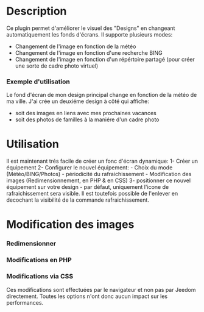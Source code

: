 Description 
===
Ce plugin permet d'améliorer le visuel des "Designs" en changeant automatiquement les fonds d'écrans.
Il supporte plusieurs modes:
- Changement de l'image en fonction de la météo
- Changement de l'image en fonction d'une recherche BING
- Changement de l'image en fonction d'un répértoire partagé (pour créer une sorte de cadre photo virtuel)


### Exemple d'utilisation
Le fond d'écran de mon design principal change en fonction de la météo de ma ville. J'ai crée un deuxiéme design à côté qui affiche:
- soit des images en liens avec mes prochaines vacances 
- soit des photos de familles à la maniére d'un cadre photo




Utilisation
===
Il est maintenant trés facile de créer un fonc d'écran dynamique:
1- Créer un équipement 
2- Configurer le nouvel équipement:
	- Choix du mode (Météo/BING/Photos)
	- périodicité du rafraichissement
	- Modification des images (Redimensionnement, en PHP & en CSS)
3- positionner ce nouvel équipement sur votre design
	- par défaut, uniquement l'icone de rafraichissement sera visible. Il est toutefois possible de l'enlever en decochant la visibilité de la commande rafraichissement.
	
Modification des images
===
### Redimensionner

### Modifications en PHP

### Modifications via CSS
Ces modifications sont effectuées par le navigateur et non pas par Jeedom directement. Toutes les options n'ont donc aucun impact sur les performances.
